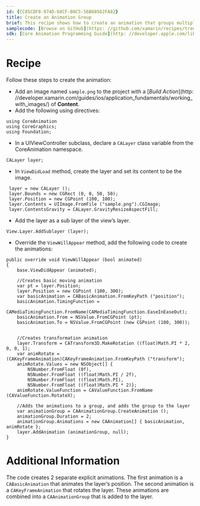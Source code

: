 ```yaml
---
id: {CC85CDF8-974D-68CF-B0C5-56B60562FA82}  
title: Create an Animation Group  
brief: This recipe shows how to create an animation that groups multiple animations together using Core Animation.  
samplecode: [Browse on GitHub](https: //github.com/xamarin/recipes/tree/master/ios/animation/coreanimation/create_an_animation_group)
sdk: [Core Animation Programming Guide](http: //developer.apple.com/library/mac/#documentation/Cocoa/Conceptual/CoreAnimation_guide/Introduction/Introduction.html)  
---
```


<a name="Recipe" class="injected"></a>


# Recipe

Follow these steps to create the animation: 

-  Add an image named `sample.png` to the project with a [*Build Action*](http: //developer.xamarin.com/guides/ios/application_fundamentals/working_with_images/) of **Content**.
-  Add the following using directives: 

```
using CoreAnimation
using CoreGraphics;
using Foundation;
```
-  In a UIViewController subclass, declare a `CALayer` class variable from the CoreAnimation namespace.


```
CALayer layer;
```

-  In `ViewDidLoad` method, create the layer and set its content to be the image.


```
 layer = new CALayer ();
 layer.Bounds = new CGRect (0, 0, 50, 50);
 layer.Position = new CGPoint (100, 100);
 layer.Contents = UIImage.FromFile ("sample.png").CGImage;
 layer.ContentsGravity = CALayer.GravityResizeAspectFill;
```

-  Add the layer as a sub layer of the view’s layer.


```
View.Layer.AddSublayer (layer);
```

-  Override the `ViewWillAppear` method,  add the following code to create the animations: 


```
public override void ViewWillAppear (bool animated)
{
	base.ViewDidAppear (animated);

	//Creates basic moving animation
	var pt = layer.Position;
	layer.Position = new CGPoint (100, 300);
	var basicAnimation = CABasicAnimation.FromKeyPath ("position");
	basicAnimation.TimingFunction =
					CAMediaTimingFunction.FromName(CAMediaTimingFunction.EaseInEaseOut);
	basicAnimation.From = NSValue.FromCGPoint (pt);
	basicAnimation.To = NSValue.FromCGPoint (new CGPoint (100, 300));


	//Creates transformation animation
	layer.Transform = CATransform3D.MakeRotation ((float)Math.PI * 2, 0, 0, 1);
	var animRotate = (CAKeyFrameAnimation)CAKeyFrameAnimation.FromKeyPath ("transform");
	animRotate.Values = new NSObject[] {
		NSNumber.FromFloat (0f),
		NSNumber.FromFloat ((float)Math.PI / 2f),
		NSNumber.FromFloat ((float)Math.PI),
		NSNumber.FromFloat ((float)Math.PI * 2)};
	animRotate.ValueFunction = CAValueFunction.FromName (CAValueFunction.RotateX);

	//Adds the animations to a group, and adds the group to the layer
	var animationGroup = CAAnimationGroup.CreateAnimation ();
	animationGroup.Duration = 2;
	animationGroup.Animations = new CAAnimation[] { basicAnimation, animRotate };
	layer.AddAnimation (animationGroup, null);
}
```

 <a name="Additional_Information" class="injected"></a>


# Additional Information

The code creates 2 separate explicit animations. The first animation is a
`CABasicAnimation` that animates the layer’s position. The second animation is a
`CAKeyFrameAnimation` that rotates the layer. These animations are combined into a
`CAAnimationGroup` that is added to the layer.